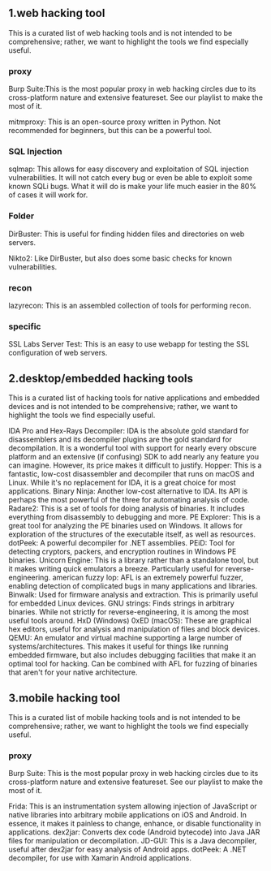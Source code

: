 ## 1.web hacking tool

This is a curated list of web hacking tools and is not intended to be comprehensive; rather, we want to highlight the tools we find especially useful.

### proxy
Burp Suite:This is the most popular proxy in web hacking circles due to its cross-platform nature and extensive featureset. See our playlist to make the most of it.

mitmproxy: This is an open-source proxy written in Python. Not recommended for beginners, but this can be a powerful tool.

### SQL Injection
sqlmap: This allows for easy discovery and exploitation of SQL injection vulnerabilities. It will not catch every bug or even be able to exploit some known SQLi bugs. What it will do is make your life much easier in the 80% of cases it will work for.

### Folder
DirBuster: This is useful for finding hidden files and directories on web servers.

Nikto2: Like DirBuster, but also does some basic checks for known vulnerabilities.

### recon
lazyrecon: This is an assembled collection of tools for performing recon.

### specific
SSL Labs Server Test: This is an easy to use webapp for testing the SSL configuration of web servers.

## 2.desktop/embedded hacking tools

This is a curated list of hacking tools for native applications and embedded devices and is not intended to be comprehensive; rather, we want to highlight the tools we find especially useful.

IDA Pro and Hex-Rays Decompiler: IDA is the absolute gold standard for disassemblers and its decompiler plugins are the gold standard for decompilation. It is a wonderful tool with support for nearly every obscure platform and an extensive (if confusing) SDK to add nearly any feature you can imagine. However, its price makes it difficult to justify.
Hopper: This is a fantastic, low-cost disassembler and decompiler that runs on macOS and Linux. While it's no replacement for IDA, it is a great choice for most applications.
Binary Ninja: Another low-cost alternative to IDA. Its API is perhaps the most powerful of the three for automating analysis of code.
Radare2: This is a set of tools for doing analysis of binaries. It includes everything from disassembly to debugging and more.
PE Explorer: This is a great tool for analyzing the PE binaries used on Windows. It allows for exploration of the structures of the executable itself, as well as resources.
dotPeek: A powerful decompiler for .NET assemblies.
PEiD: Tool for detecting cryptors, packers, and encryption routines in Windows PE binaries.
Unicorn Engine: This is a library rather than a standalone tool, but it makes writing quick emulators a breeze. Particularly useful for reverse-engineering.
american fuzzy lop: AFL is an extremely powerful fuzzer, enabling detection of complicated bugs in many applications and libraries.
Binwalk: Used for firmware analysis and extraction. This is primarily useful for embedded Linux devices.
GNU strings: Finds strings in arbitrary binaries. While not strictly for reverse-engineering, it is among the most useful tools around.
HxD (Windows) 0xED (macOS): These are graphical hex editors, useful for analysis and manipulation of files and block devices.
QEMU: An emulator and virtual machine supporting a large number of systems/architectures. This makes it useful for things like running embedded firmware, but also includes debugging facilities that make it an optimal tool for hacking. Can be combined with AFL for fuzzing of binaries that aren't for your native architecture.

## 3.mobile hacking tool

This is a curated list of mobile hacking tools and is not intended to be comprehensive; rather, we want to highlight the tools we find especially useful.

### proxy
Burp Suite: This is the most popular proxy in web hacking circles due to its cross-platform nature and extensive featureset. See our playlist to make the most of it.

Frida: This is an instrumentation system allowing injection of JavaScript or native libraries into arbitrary mobile applications on iOS and Android. In essence, it makes it painless to change, enhance, or disable functionality in applications.
dex2jar: Converts dex code (Android bytecode) into Java JAR files for manipulation or decompilation.
JD-GUI: This is a Java decompiler, useful after dex2jar for easy analysis of Android apps.
dotPeek: A .NET decompiler, for use with Xamarin Android applications.